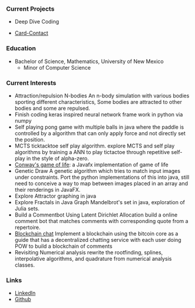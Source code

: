 
### Current Projects

* Deep Dive Coding

* [Card-Contact](contact-card-android/)



### Education

* Bachelor of Science, Mathematics, University of New Mexico
	* Minor of Computer Science 

### Current Interests

- Attraction/repulsion N-bodies
	An n-body simulation with various bodies sporting different characteristics, Some bodies are attracted to other bodies and some are repulsed.
- Finish coding keras inspired neural network frame work in python via numpy
- Self playing pong game with multiple balls in java where the paddle is controlled by a algorithm that can only apply force and not directly set the position.
- MCTS ticktacktoe self play algorithm.
	explore MCTS and self play algorithms by training a ANN to play tictactoe through repetitive self-play in the style of alpha-zero.
- [Conway's game of life](conways-game-of-life/):
	a Javafx implementation of game of life
- Genetic Draw
	A genetic algorithm which tries to match input images under constraints. Port the python implementations of this into java, still need to conceive a way to map between images placed in an array and their renderings in JavaFX.
- Explore Attractor graphing in java
- Explore Fractals in Java
	Graph Mandelbrot's set in java, exploration of Julia sets.
- Build a Commentbot
	Using Latent Dirichlet Allocation build a online comment bot that matches comments with corresponding quote from a repertoire.
- [Blockchain chat](com-chain/)
	Implement a blockchain using the bitcoin core as a guide that has a decentralized chatting service with each user doing POW to build a blockchain of comments
- Revisiting Numerical analysis
	rewrite the rootfinding, splines, interpolative algorithms, and quadrature from numerical analysis classes.
 



### Links

* [LinkedIn](https://www.linkedin.com/in/isaaclindland)
* [Github](https://github.com/swandivejack)